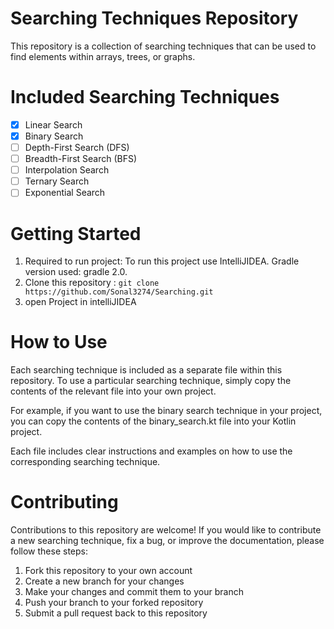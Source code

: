 # Searching Techniques Repository
This repository is a collection of searching techniques that can be used to find elements within arrays, trees, or graphs.

# Included Searching Techniques
- [x] Linear Search
- [x] Binary Search
- [ ] Depth-First Search (DFS)
- [ ] Breadth-First Search (BFS)
- [ ] Interpolation Search
- [ ] Ternary Search
- [ ] Exponential Search

# Getting Started

1. Required to run project:
   To run this project use IntelliJIDEA.
   Gradle version used: gradle 2.0.
2. Clone this repository :
   `git clone https://github.com/Sonal3274/Searching.git`
3. open Project in intelliJIDEA

# How to Use
Each searching technique is included as a separate file within this repository. 
To use a particular searching technique, simply copy the contents of the relevant file
into your own project.

For example, if you want to use the binary search technique in your project, 
you can copy the contents of the binary_search.kt file into your Kotlin project.

Each file includes clear instructions and examples on how to use the corresponding 
searching technique.

# Contributing
Contributions to this repository are welcome! 
If you would like to contribute a new searching technique, fix a bug, or 
improve the documentation, please follow these steps:

1. Fork this repository to your own account
2. Create a new branch for your changes
3. Make your changes and commit them to your branch
4. Push your branch to your forked repository
5. Submit a pull request back to this repository

